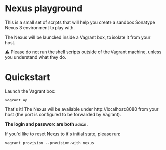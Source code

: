# Nexus playground

This is a small set of scripts that will help you create a sandbox Sonatype Nexus 3
environment to play with.

The Nexus will be launched inside a Vagrant box, to isolate it from your host.

:warning: Please do not run the shell scripts outside of the Vagrant machine, unless you
understand what they do.

# Quickstart

Launch the Vagrant box:
```
vagrant up
```
That's it! The Nexus will be available under http://localhost:8080 from your host
(the port is configured to be forwarded by Vagrant).

**The login and password are both `admin`.**

If you'd like to reset Nexus to it's initial state, please run:
```
vagrant provision --provision-with nexus
```
